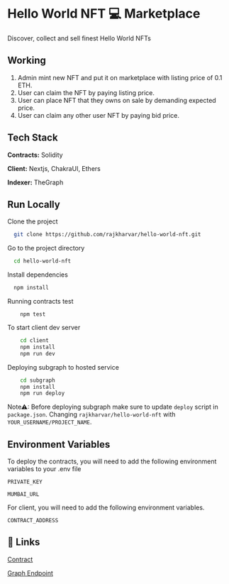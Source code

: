 # Hello World NFT 💻 Marketplace

Discover, collect and sell finest Hello World NFTs

## Working

1. Admin mint new NFT and put it on marketplace with listing price of 0.1 ETH.
2. User can claim the NFT by paying listing price.
3. User can place NFT that they owns on sale by demanding expected price.
4. User can claim any other user NFT by paying bid price.

## Tech Stack

**Contracts:** Solidity

**Client:** Nextjs, ChakraUI, Ethers

**Indexer:** TheGraph

## Run Locally

Clone the project

```bash
  git clone https://github.com/rajkharvar/hello-world-nft.git
```

Go to the project directory

```bash
  cd hello-world-nft
```

Install dependencies

```bash
  npm install
```

Running contracts test

```
    npm test
```

To start client dev server

```bash
    cd client
    npm install
    npm run dev
```

Deploying subgraph to hosted service

```bash
    cd subgraph
    npm install
    npm run deploy
```

Note⚠: Before deploying subgraph make sure to update `deploy` script in `package.json`. Changing `rajkharvar/hello-world-nft` with `YOUR_USERNAME/PROJECT_NAME`.

## Environment Variables

To deploy the contracts, you will need to add the following environment variables to your .env file

`PRIVATE_KEY`

`MUMBAI_URL`

For client, you will need to add the following environment variables.

`CONTRACT_ADDRESS`

## 🔗 Links

[Contract](https://mumbai.polygonscan.com/address/0x179248E4Ae3531A24589517C0E0123AB83cD64B5)

[Graph Endpoint](https://thegraph.com/hosted-service/subgraph/rajkharvar/hello-world-nft)
